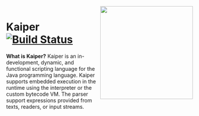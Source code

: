 <img align="right" src="http://i.imgur.com/5w07wFy.png" height="250" width="250">

Kaiper [![Build Status](https://travis-ci.org/Avarel/Kaiper.svg?branch=master)](https://travis-ci.org/Avarel/Kaiper)
===
**What is Kaiper?** 
Kaiper is an in-development, dynamic, and functional scripting language for the Java programming language.
    Kaiper supports embedded execution in the runtime using the interpreter or the custom bytecode VM.
    The parser support expressions provided from texts, readers, or input streams.